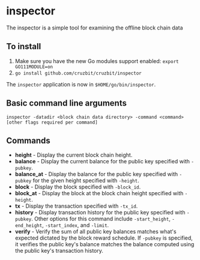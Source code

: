 # inspector

The inspector is a simple tool for examining the offline block chain data

## To install

1. Make sure you have the new Go modules support enabled: `export GO111MODULE=on`
2. `go install github.com/cruzbit/cruzbit/inspector`

The `inspector` application is now in `$HOME/go/bin/inspector`.

## Basic command line arguments

`inspector -datadir <block chain data directory> -command <command> [other flags required per command]`

## Commands

* **height** - Display the current block chain height.
* **balance** - Display the current balance for the public key specified with `-pubkey`.
* **balance_at** - Display the balance for the public key specified with `-pubkey` for the given height specified with `-height`.
* **block** - Display the block specified with `-block_id`.
* **block_at** - Display the block at the block chain height specified with `-height`.
* **tx** - Display the transaction specified with `-tx_id`.
* **history** - Display transaction history for the public key specified with `-pubkey`. Other options for this command include `-start_height`, `-end_height`, `-start_index`, and `-limit`.
* **verify** - Verify the sum of all public key balances matches what's expected dictated by the block reward schedule. If `-pubkey` is specified, it verifies the public key's balance matches the balance computed using the public key's transaction history.
